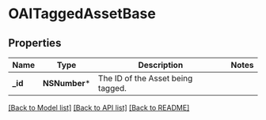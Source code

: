 # OAITaggedAssetBase

## Properties
Name | Type | Description | Notes
------------ | ------------- | ------------- | -------------
**_id** | **NSNumber*** | The ID of the Asset being tagged. | 

[[Back to Model list]](../README.md#documentation-for-models) [[Back to API list]](../README.md#documentation-for-api-endpoints) [[Back to README]](../README.md)


